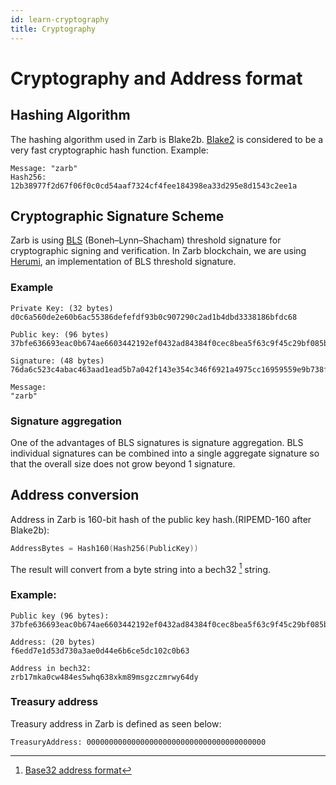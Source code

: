 ```yaml
---
id: learn-cryptography
title: Cryptography
---
```


# Cryptography and Address format

## Hashing Algorithm

The hashing algorithm used in Zarb is Blake2b. [Blake2](https://www.blake2.net/) is considered to be 
a very fast cryptographic hash function.
Example:

```
Message: "zarb"
Hash256: 12b38977f2d67f06f0c0cd54aaf7324cf4fee184398ea33d295e8d1543c2ee1a
```

## Cryptographic Signature Scheme

Zarb is using [BLS](https://en.wikipedia.org/wiki/BLS_digital_signature) (Boneh–Lynn–Shacham) threshold signature for cryptographic signing and verification. In Zarb blockchain, we are using [Herumi](https://github.com/herumi/bls), an implementation of BLS threshold signature.
### Example

```
Private Key: (32 bytes)
d0c6a560de2e60b6ac55386defefdf93b0c907290c2ad1b4dbd3338186bfdc68

Public key: (96 bytes)
37bfe636693eac0b674ae6603442192ef0432ad84384f0cec8bea5f63c9f45c29bf085b8b9b7f069ae873ccefe61a50a59ad3fefd729af5d63e9cb2325a8f064ab2514b3f846dbfded53234800603a9e752422ad48b99f835bcd95df945aac93

Signature: (48 bytes)
76da6c523c4abac463aad1ead5b7a042f143e354c346f6921a4975cc16959559e9b738fa197ab4df123f580a553b1596

Message:
"zarb"
```

### Signature aggregation
One of the advantages of BLS signatures is signature aggregation. 
BLS individual signatures can be combined into a single aggregate signature so that the overall size does not grow beyond 1 signature.

## Address conversion

Address in Zarb is 160-bit hash of the public key hash.(RIPEMD-160 after Blake2b):

```go
AddressBytes = Hash160(Hash256(PublicKey))
```

The result will convert from a byte string into a bech32 [^first] string.

### Example:

```
Public key (96 bytes):
37bfe636693eac0b674ae6603442192ef0432ad84384f0cec8bea5f63c9f45c29bf085b8b9b7f069ae873ccefe61a50a59ad3fefd729af5d63e9cb2325a8f064ab2514b3f846dbfded53234800603a9e752422ad48b99f835bcd95df945aac93

Address: (20 bytes)
f6edd7e1d53d730a3ae0d44e6b6ce5dc102c0b63

Address in bech32:
zrb17mka0cw484es5whq638xkm89msgzczmrwy64dy
```

### Treasury address

Treasury address in Zarb is defined as seen below:

```
TreasuryAddress: 0000000000000000000000000000000000000000
```

[^first]: [Base32 address format](https://github.com/bitcoin/bips/blob/master/bip-0173.mediawiki)
